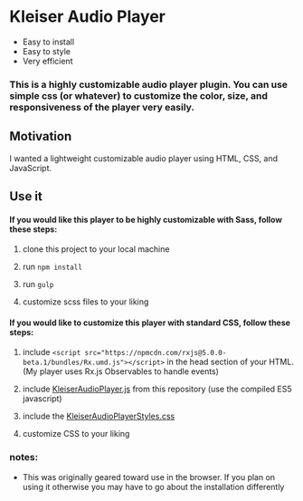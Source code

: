 # Kleiser Audio Player

  - Easy to install
  - Easy to style
  - Very efficient

### This is a highly customizable audio player plugin. You can use simple css (or whatever) to customize the color, size, and responsiveness of the player very easily.

## Motivation
I wanted a lightweight customizable audio player using HTML, CSS, and JavaScript.

## Use it

#### If you would like this player to be highly customizable with Sass, follow these steps:
1) clone this project to your local machine

2) run `npm install`

3) run `gulp`

4) customize scss files to your liking

#### If you would like to customize this player with standard CSS, follow these steps:
1) include `<script src="https://npmcdn.com/rxjs@5.0.0-beta.1/bundles/Rx.umd.js"></script>` in the head section of your HTML.
(My player uses Rx.js Observables to handle events)

2) include [KleiserAudioPlayer.js](builds/site/js/es5/KleiserAudioPlayer.js) from this repository (use the compiled ES5 javascript)

3) include the [KleiserAudioPlayerStyles.css](builds/site/css/KleiserAudioPlayer.css)

4) customize CSS to your liking

### notes:
- This was originally geared toward use in the browser. If you plan on using it otherwise you may have to go about the installation differently